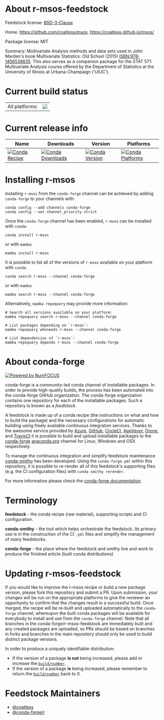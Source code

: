 About r-msos-feedstock
======================

Feedstock license: [BSD-3-Clause](https://github.com/conda-forge/r-msos-feedstock/blob/main/LICENSE.txt)

Home: https://github.com/coatless/msos, https://coatless.github.io/msos/

Package license: MIT

Summary: Multivariate Analysis methods and data sets used in John Marden's book Multivariate Statistics: Old School (2015) <ISBN:978-1456538835>. This also serves as a companion package for the STAT 571: Multivariate Analysis course offered by the Department of Statistics at the University of Illinois at Urbana-Champaign ('UIUC').

Current build status
====================


<table><tr><td>All platforms:</td>
    <td>
      <a href="https://dev.azure.com/conda-forge/feedstock-builds/_build/latest?definitionId=11596&branchName=main">
        <img src="https://dev.azure.com/conda-forge/feedstock-builds/_apis/build/status/r-msos-feedstock?branchName=main">
      </a>
    </td>
  </tr>
</table>

Current release info
====================

| Name | Downloads | Version | Platforms |
| --- | --- | --- | --- |
| [![Conda Recipe](https://img.shields.io/badge/recipe-r--msos-green.svg)](https://anaconda.org/conda-forge/r-msos) | [![Conda Downloads](https://img.shields.io/conda/dn/conda-forge/r-msos.svg)](https://anaconda.org/conda-forge/r-msos) | [![Conda Version](https://img.shields.io/conda/vn/conda-forge/r-msos.svg)](https://anaconda.org/conda-forge/r-msos) | [![Conda Platforms](https://img.shields.io/conda/pn/conda-forge/r-msos.svg)](https://anaconda.org/conda-forge/r-msos) |

Installing r-msos
=================

Installing `r-msos` from the `conda-forge` channel can be achieved by adding `conda-forge` to your channels with:

```
conda config --add channels conda-forge
conda config --set channel_priority strict
```

Once the `conda-forge` channel has been enabled, `r-msos` can be installed with `conda`:

```
conda install r-msos
```

or with `mamba`:

```
mamba install r-msos
```

It is possible to list all of the versions of `r-msos` available on your platform with `conda`:

```
conda search r-msos --channel conda-forge
```

or with `mamba`:

```
mamba search r-msos --channel conda-forge
```

Alternatively, `mamba repoquery` may provide more information:

```
# Search all versions available on your platform:
mamba repoquery search r-msos --channel conda-forge

# List packages depending on `r-msos`:
mamba repoquery whoneeds r-msos --channel conda-forge

# List dependencies of `r-msos`:
mamba repoquery depends r-msos --channel conda-forge
```


About conda-forge
=================

[![Powered by
NumFOCUS](https://img.shields.io/badge/powered%20by-NumFOCUS-orange.svg?style=flat&colorA=E1523D&colorB=007D8A)](https://numfocus.org)

conda-forge is a community-led conda channel of installable packages.
In order to provide high-quality builds, the process has been automated into the
conda-forge GitHub organization. The conda-forge organization contains one repository
for each of the installable packages. Such a repository is known as a *feedstock*.

A feedstock is made up of a conda recipe (the instructions on what and how to build
the package) and the necessary configurations for automatic building using freely
available continuous integration services. Thanks to the awesome service provided by
[Azure](https://azure.microsoft.com/en-us/services/devops/), [GitHub](https://github.com/),
[CircleCI](https://circleci.com/), [AppVeyor](https://www.appveyor.com/),
[Drone](https://cloud.drone.io/welcome), and [TravisCI](https://travis-ci.com/)
it is possible to build and upload installable packages to the
[conda-forge](https://anaconda.org/conda-forge) [anaconda.org](https://anaconda.org/)
channel for Linux, Windows and OSX respectively.

To manage the continuous integration and simplify feedstock maintenance
[conda-smithy](https://github.com/conda-forge/conda-smithy) has been developed.
Using the ``conda-forge.yml`` within this repository, it is possible to re-render all of
this feedstock's supporting files (e.g. the CI configuration files) with ``conda smithy rerender``.

For more information please check the [conda-forge documentation](https://conda-forge.org/docs/).

Terminology
===========

**feedstock** - the conda recipe (raw material), supporting scripts and CI configuration.

**conda-smithy** - the tool which helps orchestrate the feedstock.
                   Its primary use is in the construction of the CI ``.yml`` files
                   and simplify the management of *many* feedstocks.

**conda-forge** - the place where the feedstock and smithy live and work to
                  produce the finished article (built conda distributions)


Updating r-msos-feedstock
=========================

If you would like to improve the r-msos recipe or build a new
package version, please fork this repository and submit a PR. Upon submission,
your changes will be run on the appropriate platforms to give the reviewer an
opportunity to confirm that the changes result in a successful build. Once
merged, the recipe will be re-built and uploaded automatically to the
`conda-forge` channel, whereupon the built conda packages will be available for
everybody to install and use from the `conda-forge` channel.
Note that all branches in the conda-forge/r-msos-feedstock are
immediately built and any created packages are uploaded, so PRs should be based
on branches in forks and branches in the main repository should only be used to
build distinct package versions.

In order to produce a uniquely identifiable distribution:
 * If the version of a package **is not** being increased, please add or increase
   the [``build/number``](https://docs.conda.io/projects/conda-build/en/latest/resources/define-metadata.html#build-number-and-string).
 * If the version of a package **is** being increased, please remember to return
   the [``build/number``](https://docs.conda.io/projects/conda-build/en/latest/resources/define-metadata.html#build-number-and-string)
   back to 0.

Feedstock Maintainers
=====================

* [@coatless](https://github.com/coatless/)
* [@conda-forge/r](https://github.com/conda-forge/r/)

